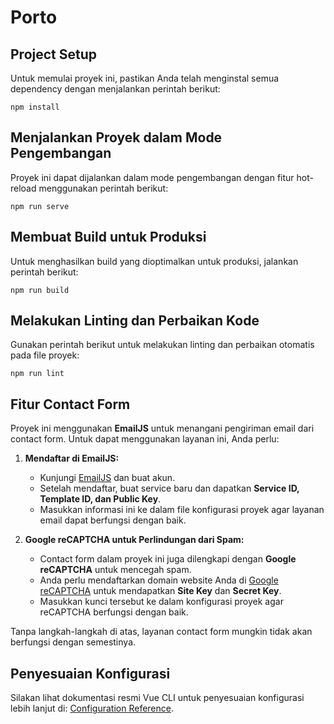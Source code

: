 # Porto

## Project Setup
Untuk memulai proyek ini, pastikan Anda telah menginstal semua dependency dengan menjalankan perintah berikut:

```
npm install
```

## Menjalankan Proyek dalam Mode Pengembangan
Proyek ini dapat dijalankan dalam mode pengembangan dengan fitur hot-reload menggunakan perintah berikut:

```
npm run serve
```

## Membuat Build untuk Produksi
Untuk menghasilkan build yang dioptimalkan untuk produksi, jalankan perintah berikut:

```
npm run build
```

## Melakukan Linting dan Perbaikan Kode
Gunakan perintah berikut untuk melakukan linting dan perbaikan otomatis pada file proyek:

```
npm run lint
```

## Fitur Contact Form
Proyek ini menggunakan **EmailJS** untuk menangani pengiriman email dari contact form. Untuk dapat menggunakan layanan ini, Anda perlu:

1. **Mendaftar di EmailJS:**
   - Kunjungi [EmailJS](https://www.emailjs.com/) dan buat akun.
   - Setelah mendaftar, buat service baru dan dapatkan **Service ID, Template ID, dan Public Key**.
   - Masukkan informasi ini ke dalam file konfigurasi proyek agar layanan email dapat berfungsi dengan baik.

2. **Google reCAPTCHA untuk Perlindungan dari Spam:**
   - Contact form dalam proyek ini juga dilengkapi dengan **Google reCAPTCHA** untuk mencegah spam.
   - Anda perlu mendaftarkan domain website Anda di [Google reCAPTCHA](https://www.google.com/recaptcha/about/) untuk mendapatkan **Site Key** dan **Secret Key**.
   - Masukkan kunci tersebut ke dalam konfigurasi proyek agar reCAPTCHA berfungsi dengan baik.

Tanpa langkah-langkah di atas, layanan contact form mungkin tidak akan berfungsi dengan semestinya.

## Penyesuaian Konfigurasi
Silakan lihat dokumentasi resmi Vue CLI untuk penyesuaian konfigurasi lebih lanjut di:
[Configuration Reference](https://cli.vuejs.org/config/).
